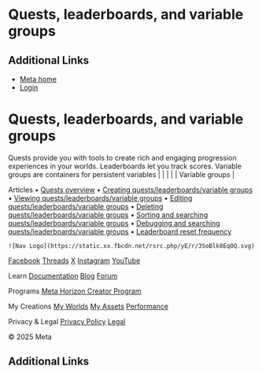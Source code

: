 # Quests, leaderboards, and variable groups

## Additional Links
- [Meta home](https://developers.meta.com/horizon-worlds/)
- [Login](https://developers.meta.com/login/?redirect_uri=https%3A%2F%2Fdevelopers.meta.com%2Fhorizon-worlds%2Flearn%2Fdocumentation%2Fdesktop-editor%2Fquests-leaderboards-and-variable-groups%2Fquests-leaderboards-and-variable-groups%2F)
# Quests, leaderboards, and variable groups

 Quests provide you with tools to create rich and engaging progression
experiences in your worlds. Leaderboards let you track scores. Variable groups are
containers for persistent variables
|  |
|  |
| Variable groups |

 Articles
• [Quests overview](https://developers.meta.com/horizon-worlds/learn/documentation/desktop-editor/quests-leaderboards-and-variable-groups/quests-overview)
• [Creating quests/leaderboards/variable groups](https://developers.meta.com/horizon-worlds/learn/documentation/desktop-editor/quests-leaderboards-and-variable-groups/creating-quests-leaderboard-variable-groups)
• [Viewing quests/leaderboards/variable groups](https://developers.meta.com/horizon-worlds/learn/documentation/desktop-editor/quests-leaderboards-and-variable-groups/viewing-quests-leaderboard-variable-groups)
• [Editing quests/leaderboards/variable groups](https://developers.meta.com/horizon-worlds/learn/documentation/desktop-editor/quests-leaderboards-and-variable-groups/editing-quests-leaderboard-variable-groups)
• [Deleting quests/leaderboards/variable groups](https://developers.meta.com/horizon-worlds/learn/documentation/desktop-editor/quests-leaderboards-and-variable-groups/deleting-quests-leaderboard-variable-groups)
• [Sorting and searching quests/leaderboards/variable groups](https://developers.meta.com/horizon-worlds/learn/documentation/desktop-editor/quests-leaderboards-and-variable-groups/sorting-and-searching-quests-leaderboard-variable-groups)
• [Debugging and searching quests/leaderboards/variable groups](https://developers.meta.com/horizon-worlds/learn/documentation/desktop-editor/quests-leaderboards-and-variable-groups/debugging-quests-leaderboards-variable-groups)
• [Leaderboard reset frequency](https://developers.meta.com/horizon-worlds/learn/documentation/desktop-editor/quests-leaderboards-and-variable-groups/leaderboard-reset-frequency)

    ![Nav Logo](https://static.xx.fbcdn.net/rsrc.php/yE/r/3SoBlk8EqOQ.svg)


[Facebook](https://www.facebook.com/MetaHorizon/)
[Threads](https://www.threads.com/@metahorizon)
[X](https://x.com/MetaHorizon)
[Instagram](https://www.instagram.com/metahorizon/)
[YouTube](https://www.youtube.com/@MetaQuestVR)

 Learn
[Documentation](https://developers.meta.com/horizon-worlds/learn/documentation/)
[Blog](https://developers.meta.com/horizon/blog/)
[Forum](https://communityforums.atmeta.com/t5/Creator-Forum/ct-p/Meta_Horizon_Creator_Forums)

 Programs
[Meta Horizon Creator Program](https://developers.meta.com/horizon-worlds/programs/)

 My Creations
[My Worlds](https://horizon.meta.com/creator/worlds_all/?utm_source=horizon_worlds_creator)
[My Assets](https://horizon.meta.com/creator/assets/?utm_source=horizon_worlds_creator)
[Performance](https://horizon.meta.com/creator/performance/traces/?utm_source=horizon_worlds_creator)

 Privacy & Legal
[Privacy Policy](https://www.meta.com/legal/privacy-policy/)
[Legal](https://www.meta.com/legal/supplemental-terms-of-service/)

 © 2025 Meta

## Additional Links
